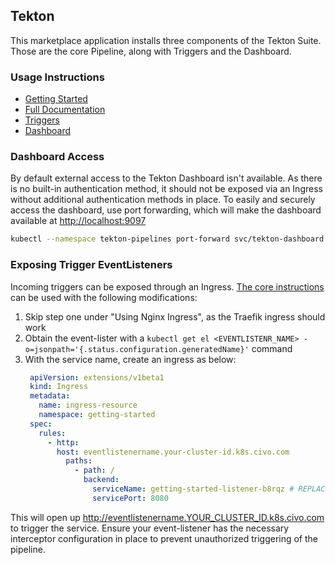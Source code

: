 ## Tekton

This marketplace application installs three components of the Tekton Suite.  Those are the core Pipeline, along with Triggers and the Dashboard.  

### Usage Instructions

- [Getting Started](https://tekton.dev/docs/getting-started/)
- [Full Documentation](https://tekton.dev/docs/)
- [Triggers](https://tekton.dev/docs/triggers/)
- [Dashboard](https://tekton.dev/docs/dashboard/)

### Dashboard Access

By default external access to the Tekton Dashboard isn't available.  As there is no built-in authentication method, it should not be exposed
via an Ingress without additional authentication methods in place.  To easily and securely access the dashboard, use port forwarding, which will make the dashboard available at <http://localhost:9097>

```sh
kubectl --namespace tekton-pipelines port-forward svc/tekton-dashboard 9097:9097
```

### Exposing Trigger EventListeners

Incoming triggers can be exposed through an Ingress.  [The core instructions](https://tekton.dev/docs/triggers/exposing-eventlisteners/) can be used with the following modifications:

1. Skip step one under "Using Nginx Ingress", as the Traefik ingress should work
2. Obtain the event-lister with a `kubectl get el <EVENTLISTENR_NAME> -o=jsonpath='{.status.configuration.generatedName}'` command
3. With the service name, create an ingress as below:
   ```yaml
    apiVersion: extensions/v1beta1
    kind: Ingress
    metadata:
      name: ingress-resource
      namespace: getting-started
    spec:
      rules:
        - http:
          host: eventlistenername.your-cluster-id.k8s.civo.com
            paths:
              - path: /
                backend:
                  serviceName: getting-started-listener-b8rqz # REPLACE WITH YOUR SERVICE NAME FROM STEP 2
                  servicePort: 8080
   ```

This will open up http://eventlistenername.YOUR_CLUSTER_ID.k8s.civo.com to trigger the service.  Ensure your event-listener has the necessary interceptor configuration in place to prevent unauthorized triggering of the pipeline.